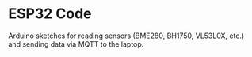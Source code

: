 # ESP32 Code
Arduino sketches for reading sensors (BME280, BH1750, VL53L0X, etc.)
and sending data via MQTT to the laptop.
